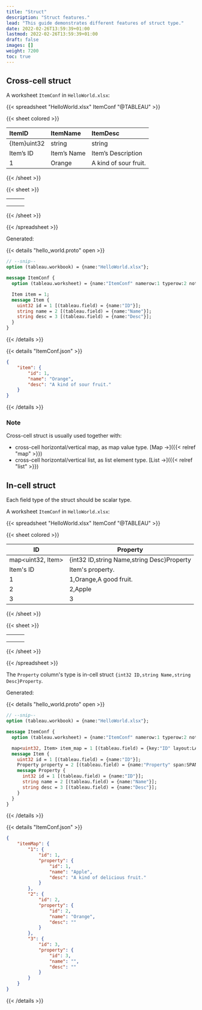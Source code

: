 ```yaml
---
title: "Struct"
description: "Struct features."
lead: "This guide demonstrates different features of struct type."
date: 2022-02-26T13:59:39+01:00
lastmod: 2022-02-26T13:59:39+01:00
draft: false
images: []
weight: 7200
toc: true
---
```


## Cross-cell struct

A worksheet `ItemConf` in `HelloWorld.xlsx`:

{{< spreadsheet "HelloWorld.xlsx" ItemConf "@TABLEAU" >}}

{{< sheet colored >}}

| ItemID       | ItemName    | ItemDesc              |
|:-------------|:------------|:----------------------|
| {Item}uint32 | string      | string                |
| Item’s ID    | Item’s Name | Item’s Description    |
| 1            | Orange      | A kind of sour fruit. |

{{< /sheet >}}

{{< sheet >}}

|   |   |   |
|---|---|---|
|   |   |   |
|   |   |   |
|   |   |   |

{{< /sheet >}}

{{< /spreadsheet >}}

Generated:

{{< details "hello_world.proto" open >}}

```protobuf
// --snip--
option (tableau.workbook) = {name:"HelloWorld.xlsx"};

message ItemConf {
  option (tableau.worksheet) = {name:"ItemConf" namerow:1 typerow:2 noterow:3 datarow:4};

  Item item = 1;
  message Item {
    uint32 id = 1 [(tableau.field) = {name:"ID"}];
    string name = 2 [(tableau.field) = {name:"Name"}];
    string desc = 3 [(tableau.field) = {name:"Desc"}];
  }
}
```

{{< /details >}}

{{< details "ItemConf.json" >}}

```json
{
    "item": {
        "id": 1,
        "name": "Orange",
        "desc": "A kind of sour fruit."
    }
}
```

{{< /details >}}

### Note

Cross-cell struct is usually used together with:

- cross-cell horizontal/vertical map, as map value type. [Map →]({{< relref "map" >}})
- cross-cell horizontal/vertical list, as list element type. [List →]({{< relref "list" >}})

## In-cell struct

Each field type of the struct should be scalar type.

A worksheet `ItemConf` in `HelloWorld.xlsx`:

{{< spreadsheet "HelloWorld.xlsx" ItemConf "@TABLEAU" >}}

{{< sheet colored >}}

| ID                | Property                                   |
|-------------------|--------------------------------------------|
| map<uint32, Item> | {int32 ID,string Name,string Desc}Property |
| Item's ID         | Item's property.                           |
| 1                 | 1,Orange,A good fruit.                     |
| 2                 | 2,Apple                                    |
| 3                 | 3                                          |

{{< /sheet >}}

{{< sheet >}}

|   |   |   |
|---|---|---|
|   |   |   |
|   |   |   |
|   |   |   |

{{< /sheet >}}

{{< /spreadsheet >}}

The `Property` column's type is in-cell struct `{int32 ID,string Name,string Desc}Property`.

Generated:

{{< details "hello_world.proto" open >}}

```protobuf
// --snip--
option (tableau.workbook) = {name:"HelloWorld.xlsx"};

message ItemConf {
  option (tableau.worksheet) = {name:"ItemConf" namerow:1 typerow:2 noterow:3 datarow:4};

  map<uint32, Item> item_map = 1 [(tableau.field) = {key:"ID" layout:LAYOUT_VERTICAL}];
  message Item {
    uint32 id = 1 [(tableau.field) = {name:"ID"}];
    Property property = 2 [(tableau.field) = {name:"Property" span:SPAN_INNER_CELL}];
    message Property {
      int32 id = 1 [(tableau.field) = {name:"ID"}];
      string name = 2 [(tableau.field) = {name:"Name"}];
      string desc = 3 [(tableau.field) = {name:"Desc"}];
    }
  }
}
```

{{< /details >}}

{{< details "ItemConf.json" >}}

```json
{
    "itemMap": {
        "1": {
            "id": 1,
            "property": {
                "id": 1,
                "name": "Apple",
                "desc": "A kind of delicious fruit."
            }
        },
        "2": {
            "id": 2,
            "property": {
                "id": 2,
                "name": "Orange",
                "desc": ""
            }
        },
        "3": {
            "id": 3,
            "property": {
                "id": 3,
                "name": "",
                "desc": ""
            }
        }
    }
}
```

{{< /details >}}
